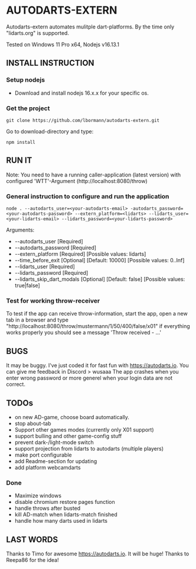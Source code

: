 # AUTODARTS-EXTERN

Autodarts-extern automates mulitple dart-platforms. 
By the time only "lidarts.org" is supported.

Tested on Windows 11 Pro x64, Nodejs v16.13.1


## INSTALL INSTRUCTION


### Setup nodejs

- Download and install nodejs 16.x.x for your specific os.


### Get the project

    git clone https://github.com/lbormann/autodarts-extern.git

Go to download-directory and type:

    npm install


## RUN IT

Note: You need to have a running caller-application (latest version) with configured 'WTT'-Argument (http://localhost:8080/throw)

### General instruction to configure and run the application

    node . --autodarts_user=<your-autodarts-email> -autodarts_password=<your-autodarts-password> --extern_platform=<lidarts> --lidarts_user=<your-lidarts-email> --lidarts_password=<your-lidarts-password>

Arguments:
- --autodarts_user [Required]
- --autodarts_password [Required]
- --extern_platform [Required] [Possible values: lidarts]
- --time_before_exit [Optional] [Default: 10000] [Possible values: 0..Inf]
- --lidarts_user [Required]
- --lidarts_password [Required]
- --lidarts_skip_dart_modals [Optional] [Default: false] [Possible values: true|false]


### Test for working throw-receiver

To test if the app can receive throw-information, start the app, open a new tab in a browser and type "http://localhost:8080/throw/mustermann/1/50/400/false/x01"
if everything works properly you should see a message 'Throw received - ...'


## BUGS

It may be buggy. I've just coded it for fast fun with https://autodarts.io. You can give me feedback in Discord > wusaaa
The app crashes when you enter wrong password or more generel when your login data are not correct.


## TODOs
- on new AD-game, choose board automatically.
- stop about-tab
- Support other games modes (currently only X01 support)
- support bulling and other game-config stuff
- prevent dark-/light-mode switch
- support projection from lidarts to autodarts (multiple players)
- make port configurable
- add Readme-section for updating
- add platform webcamdarts


### Done
- Maximize windows
- disable chromium restore pages function
- handle throws after busted
- kill AD-match when lidarts-match finished
- handle how many darts used in lidarts


## LAST WORDS
Thanks to Timo for awesome https://autodarts.io. It will be huge!
Thanks to Reepa86 for the idea!

